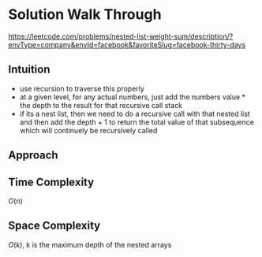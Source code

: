 # Solution Walk Through
https://leetcode.com/problems/nested-list-weight-sum/description/?envType=company&envId=facebook&favoriteSlug=facebook-thirty-days

## Intuition
- use recursion to traverse this properly
- at a given level, for any actual numbers, just add the numbers value * the depth to the result for that recursive call stack
- if its a nest list, then we need to do a recursive call with that nested list and then add the depth + 1 to return the total value of that subsequence which will continuely be recursively called

## Approach

## Time Complexity
$O(n)$

## Space Complexity
$O(k)$, k is the maximum depth of the nested arrays



